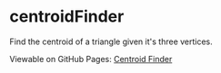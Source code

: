 # centroidFinder

Find the centroid of a triangle given it's three vertices.

Viewable on GitHub Pages: [Centroid Finder](https://freeflyfall.github.io/centroidFinder/)
